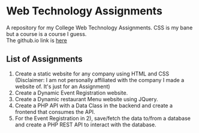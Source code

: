 # Web Technology Assignments
A repository for my College Web Technology Assignments. CSS is my bane but a course is a course I guess.  
The github.io link is [here](https://vspecky.github.io/WTAssignments/)

## List of Assignments
1. Create a static website for any company using HTML and CSS (Disclaimer: I am not personally affiliated with the company I made a website of. It's just for an Assignment)  
2. Create a Dynamic Event Registration website.  
3. Create a Dynamic restaurant Menu website using JQuery.  
4. Create a PHP API with a Data Class in the backend and create a frontend that consumes the API.
5. For the Event Registration in 2), save/fetch the data to/from a database and create a PHP REST API to interact with the database.
